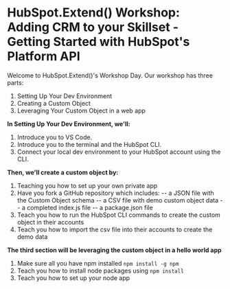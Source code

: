 # HubSpot.Extend() Workshop: Adding CRM to your Skillset - Getting Started with HubSpot's Platform API

Welcome to HubSpot.Extend()'s Workshop Day. Our workshop has three parts:
1. Setting Up Your Dev Environment
2. Creating a Custom Object
3. Leveraging Your Custom Object in a web app

**In Setting Up Your Dev Environment, we'll:**
1. Introduce you to VS Code.
2. Introduce you to the terminal and the HubSpot CLI.
3. Connect your local dev environment to your HubSpot account using the CLI.

**Then, we'll create a custom object by:**
1. Teaching you how to set up your own private app
2. Have you fork a GitHub repository which includes:
-- a JSON file with the Custom Object schema
-- a CSV file with demo custom object data
-- a completed index.js file
-- a package.json file
3. Teach you how to run the HubSpot CLI commands to create the custom object in their accounts
4. Teach you how to import the csv file into their accounts to create the demo data

**The third section will be leveraging the custom object in a hello world app**
1. Make sure all you have npm installed `npm install -g npm`
2. Teach you how to install node packages using `npm install`
4. Teach you how to set up your node app